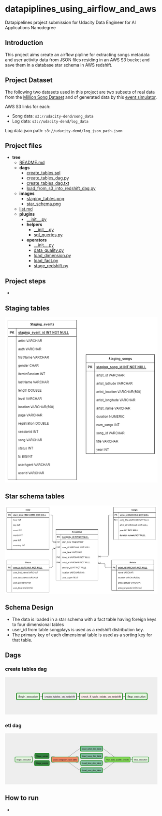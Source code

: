 # datapiplines_using_airflow_and_aws
Datapipelines project submission for Udacity Data Engineer for AI Applications Nanodegree

## Introduction
This project aims create an airflow pipline for extracting songs metadata and user activity data from JSON  files residing in an AWS S3 bucket and save them in a database star schema in AWS redshift. 

## Project Dataset
The following two datasets used in this project are two subsets of real data from the [Million Song Dataset](http://millionsongdataset.com/) and of generated data by this [event simulator](https://github.com/Interana/eventsim).

AWS S3 links for each:
-   Song data: `s3://udacity-dend/song_data`
-   Log data: `s3://udacity-dend/log_data`

Log data json path: `s3://udacity-dend/log_json_path.json`

## Project files
- __tree__
   - [README.md](README.md)
   - __dags__
     - [create\_tables.sql](dags/create_tables.sql)
     - [create\_tables\_dag.py](dags/create_tables_dag.py)
     - [create\_tables\_dag.txt](dags/create_tables_dag.txt)
     - [load\_from\_s3\_into\_redshift\_dag.py](dags/load_from_s3_into_redshift_dag.py)
   - __images__
     - [staging\_tables.png](images/staging_tables.png)
     - [star\_schema.png](images/star_schema.png)
   - [list.md](list.md)
   - __plugins__
     - [\_\_init\_\_.py](plugins/__init__.py)
     - __helpers__
       - [\_\_init\_\_.py](plugins/helpers/__init__.py)
       - [sql\_queries.py](plugins/helpers/sql_queries.py)
     - __operators__
       - [\_\_init\_\_.py](plugins/operators/__init__.py)
       - [data\_quality.py](plugins/operators/data_quality.py)
       - [load\_dimension.py](plugins/operators/load_dimension.py)
       - [load\_fact.py](plugins/operators/load_fact.py)
       - [stage\_redshift.py](plugins/operators/stage_redshift.py)


## Project steps
- 
## Staging tables

![enter image description here](https://github.com/BaZom/Data-warehouse-with-AWS-S3-and-Redshift/blob/4361dc1f49353701d142e70bcecdf2d2b8fe0633/staging_tables.png)

## Star schema tables
![enter image description here](https://github.com/BaZom/Data-warehouse-with-AWS-S3-and-Redshift/blob/848476c6f991f098374eba1e0247dcb8d3350468/star_schema.png)

## Schema Design
- The data is loaded in a star schema with a fact table having foreign keys to four dimensional tables
- user_id from table songplays is used as a redshift distribution key.
- The primary key of each dimensional table is used as a sorting key for that table.
## Dags
### create tables dag
![create tables dag](https://github.com/BaZom/datapiplines_using_airflow_and_aws/blob/main/images/create_tables_dag_graph.JPG)

### etl dag
![etl dag](https://github.com/BaZom/datapiplines_using_airflow_and_aws/blob/main/images/etl_graph.JPG)

## How to run
- 
